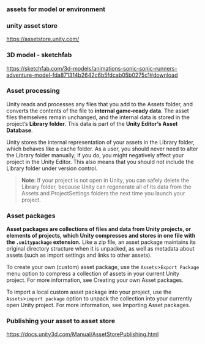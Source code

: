 ### assets for model or environment


### unity asset store
https://assetstore.unity.com/

### 3D model - sketchfab
https://sketchfab.com/3d-models/animations-sonic-sonic-runners-adventure-model-fda871314b2642c6b5fdcab05b0275c1#download

### Asset processing
Unity reads and processes any files that you add to the Assets folder, and converts the contents of the file to **internal game-ready data**. The asset files themselves remain unchanged, and the internal data is stored in the project’s **Library folder**. This data is part of the **Unity Editor’s Asset Database**.

Unity stores the internal representation of your assets in the Library folder, which behaves like a cache folder. As a user, you should never need to alter the Library folder manually; if you do, you might negatively affect your project in the Unity Editor. This also means that you should not include the Library folder under version control.

> **Note**: If your project is not open in Unity, you can safely delete the Library folder, because Unity can regenerate all of its data from the Assets and ProjectSettings folders the next time you launch your project.


### Asset packages
**Asset packages are collections of files and data from Unity projects, or elements of projects, which Unity compresses and stores in one file with the `.unitypackage` extension.** Like a zip file, an asset package maintains its original directory structure when it is unpacked, as well as metadata about assets (such as import settings and links to other assets).

To create your own (custom) asset package, use the 
`Assets`>`Export Package` menu option to compress a collection of assets in your current Unity project. For more information, see Creating your own Asset packages.

To import a local custom asset package into your project, use the `Assets`>`import package` option to unpack the collection into your currently open Unity project. For more information, see Importing Asset packages.


### Publishing your asset to asset store
https://docs.unity3d.com/Manual/AssetStorePublishing.html


